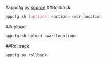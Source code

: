#appcfg.py
[source](https://cloud.google.com/appengine/docs/java/tools/uploadinganapp)
##Rollback
```sh
appcfg.sh [options] <action> <war-location
```

##upload
```sh
appcfg.sh upload <war-location>
```
##Rollback
```sh
appcfg.py rollback
```
